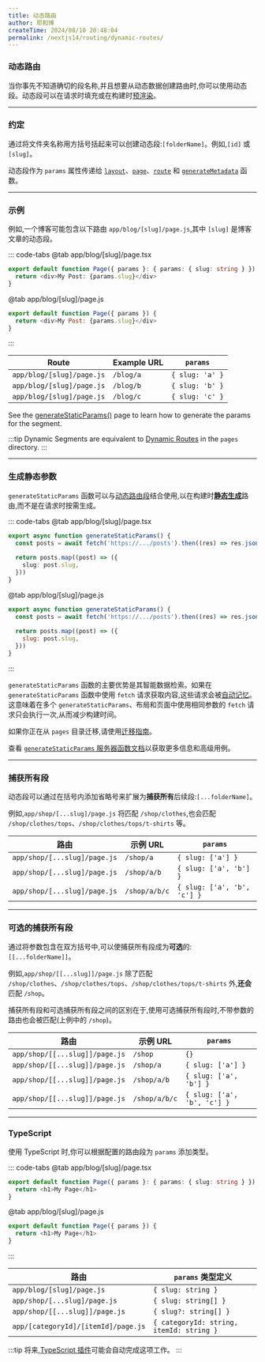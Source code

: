 ```yaml
---
title: 动态路由
author: 耶和博
createTime: 2024/08/10 20:48:04
permalink: /nextjs14/routing/dynamic-routes/
---
```


### **动态路由**

当你事先不知道确切的段名称,并且想要从动态数据创建路由时,你可以使用动态段。动态段可以在请求时填充或在构建时[预渲染](about:blank#generating-static-params)。

-----

### **约定**

通过将文件夹名称用方括号括起来可以创建动态段:`[folderName]`。例如,`[id]` 或 `[slug]`。

动态段作为 `params` 属性传递给 [`layout`](https://nextjs.org/docs/app/api-reference/file-conventions/layout)、[`page`](https://nextjs.org/docs/app/api-reference/file-conventions/page)、[`route`](https://nextjs.org/docs/app/building-your-application/routing/route-handlers) 和 [`generateMetadata`](https://nextjs.org/docs/app/api-reference/functions/generate-metadata#generatemetadata-function) 函数。

-----

### **示例**

例如,一个博客可能包含以下路由 `app/blog/[slug]/page.js`,其中 `[slug]` 是博客文章的动态段。

::: code-tabs
@tab app/blog/[slug]/page.tsx
``` typescript
export default function Page({ params }: { params: { slug: string } }) {
  return <div>My Post: {params.slug}</div>
}
```
@tab app/blog/[slug]/page.js
``` javascript
export default function Page({ params }) {
  return <div>My Post: {params.slug}</div>
}
```
:::

| Route | Example URL | `params` |
| --- | --- | --- |
| `app/blog/[slug]/page.js` | `/blog/a` | `{ slug: 'a' }` |
| `app/blog/[slug]/page.js` | `/blog/b` | `{ slug: 'b' }` |
| `app/blog/[slug]/page.js` | `/blog/c` | `{ slug: 'c' }` |

See the [generateStaticParams()](about:blank#generating-static-params) page to learn how to generate the params for the segment.

:::tip
Dynamic Segments are equivalent to [Dynamic Routes](https://nextjs.org/docs/app/building-your-application/routing/dynamic-routes) in the `pages` directory.
:::

-----

### **生成静态参数**

`generateStaticParams` 函数可以与[动态路由段](https://nextjs.org/docs/app/building-your-application/routing/dynamic-routes)结合使用,以在构建时[**静态生成**](https://nextjs.org/docs/app/building-your-application/rendering/server-components#static-rendering-default)路由,而不是在请求时按需生成。

::: code-tabs
@tab app/blog/[slug]/page.tsx
``` typescript
export async function generateStaticParams() {
  const posts = await fetch('https://.../posts').then((res) => res.json())
 
  return posts.map((post) => ({
    slug: post.slug,
  }))
}
```
@tab app/blog/[slug]/page.js
``` javascript
export async function generateStaticParams() {
  const posts = await fetch('https://.../posts').then((res) => res.json())
 
  return posts.map((post) => ({
    slug: post.slug,
  }))
}
```
:::


`generateStaticParams` 函数的主要优势是其智能数据检索。如果在 `generateStaticParams` 函数中使用 `fetch` 请求获取内容,这些请求会被[自动记忆](https://nextjs.org/docs/app/building-your-application/caching#request-memoization)。这意味着在多个 `generateStaticParams`、布局和页面中使用相同参数的 `fetch` 请求只会执行一次,从而减少构建时间。

如果你正在从 `pages` 目录迁移,请使用[迁移指南](https://nextjs.org/docs/app/building-your-application/upgrading/app-router-migration#dynamic-paths-getstaticpaths)。

查看 [`generateStaticParams` 服务器函数文档](https://nextjs.org/docs/app/api-reference/functions/generate-static-params)以获取更多信息和高级用例。

-----

### **捕获所有段**

动态段可以通过在括号内添加省略号来扩展为**捕获所有**后续段:`[...folderName]`。

例如,`app/shop/[...slug]/page.js` 将匹配 `/shop/clothes`,也会匹配 `/shop/clothes/tops`、`/shop/clothes/tops/t-shirts` 等。

| 路由 | 示例 URL | `params` |
| --- | --- | --- |
| `app/shop/[...slug]/page.js` | `/shop/a` | `{ slug: ['a'] }` |
| `app/shop/[...slug]/page.js` | `/shop/a/b` | `{ slug: ['a', 'b'] }` |
| `app/shop/[...slug]/page.js` | `/shop/a/b/c` | `{ slug: ['a', 'b', 'c'] }` |

-----

### **可选的捕获所有段**

通过将参数包含在双方括号中,可以使捕获所有段成为**可选**的:`[[...folderName]]`。

例如,`app/shop/[[...slug]]/page.js` 除了匹配 `/shop/clothes`、`/shop/clothes/tops`、`/shop/clothes/tops/t-shirts` 外,**还会**匹配 `/shop`。

捕获所有段和可选捕获所有段之间的区别在于,使用可选捕获所有段时,不带参数的路由也会被匹配(上例中的 `/shop`)。

| 路由 | 示例 URL | `params` |
| --- | --- | --- |
| `app/shop/[[...slug]]/page.js` | `/shop` | `{}` |
| `app/shop/[[...slug]]/page.js` | `/shop/a` | `{ slug: ['a'] }` |
| `app/shop/[[...slug]]/page.js` | `/shop/a/b` | `{ slug: ['a', 'b'] }` |
| `app/shop/[[...slug]]/page.js` | `/shop/a/b/c` | `{ slug: ['a', 'b', 'c'] }` |

-----

### **TypeScript**

使用 TypeScript 时,你可以根据配置的路由段为 `params` 添加类型。

::: code-tabs
@tab app/blog/[slug]/page.tsx
``` typescript
export default function Page({ params }: { params: { slug: string } }) {
  return <h1>My Page</h1>
}
```
@tab app/blog/[slug]/page.js
``` javascript
export default function Page({ params }) {
  return <h1>My Page</h1>
}
```
:::

| 路由 | `params` 类型定义 |
| --- | --- |
| `app/blog/[slug]/page.js` | `{ slug: string }` |
| `app/shop/[...slug]/page.js` | `{ slug: string[] }` |
| `app/shop/[[...slug]]/page.js` | `{ slug?: string[] }` |
| `app/[categoryId]/[itemId]/page.js` | `{ categoryId: string, itemId: string }` |

:::tip
将来,[TypeScript 插件](https://nextjs.org/docs/app/building-your-application/configuring/typescript#typescript-plugin)可能会自动完成这项工作。
:::